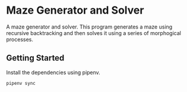 # Maze Generator and Solver

A maze generator and solver. This program generates a maze using recursive backtracking and then solves it using a series of morphogical processes.

## Getting Started

Install the dependencies using pipenv.

```bash
pipenv sync
```
